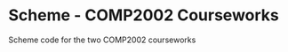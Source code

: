 Scheme - COMP2002 Courseworks
==============================
Scheme code for the two COMP2002 courseworks
